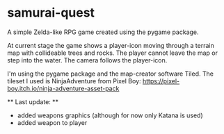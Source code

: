 # samurai-quest
A simple Zelda-like RPG game created using the pygame package.

At current stage the game shows a player-icon moving through a terrain map with collideable trees and rocks. The player cannot leave the map or step into the water. The camera follows the player-icon.

I'm using the pygame package and the map-creator software Tiled. The tileset I used is NinjaAdventure from Pixel Boy: https://pixel-boy.itch.io/ninja-adventure-asset-pack


** Last update: **
- added weapons graphics (although for now only Katana is used)
- added weapon to player